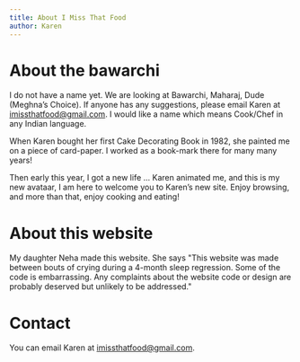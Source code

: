 ```yaml
---
title: About I Miss That Food
author: Karen
---
```


# About the bawarchi

I do not have a name yet. We are looking at Bawarchi, Maharaj, Dude (Meghna’s Choice). If anyone has any suggestions, please email Karen at imissthatfood@gmail.com. I would like a name which means Cook/Chef in any Indian language.

When Karen bought her first Cake Decorating Book in 1982, she painted me on a piece of card-paper. I worked as a book-mark there for many many years!

Then early this year, I got a new life ... Karen animated me, and this is my new avataar, I am here to welcome you to Karen’s new site. Enjoy browsing, and more than that, enjoy cooking and eating! 

# About this website

My daughter Neha made this website. She says "This website was made between bouts of crying during a 4-month sleep regression. Some of the code is embarrassing. Any complaints about the website code or design are probably deserved but unlikely to be addressed."

# Contact

You can email Karen at [imissthatfood@gmail.com](mailto:imissthatfood@gmail.com).
